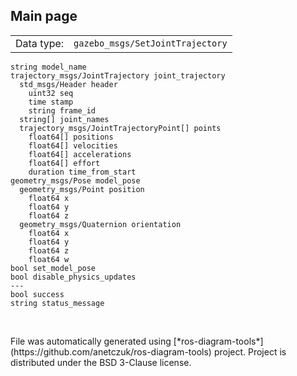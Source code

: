 <!--
File was automatically generated using 'ros-diagram-tools' project.
Project is distributed under the BSD 3-Clause license.
-->

## Main page

|     |     |
| --- | --- |
| Data type: | `gazebo_msgs/SetJointTrajectory` |

```
string model_name
trajectory_msgs/JointTrajectory joint_trajectory
  std_msgs/Header header
    uint32 seq
    time stamp
    string frame_id
  string[] joint_names
  trajectory_msgs/JointTrajectoryPoint[] points
    float64[] positions
    float64[] velocities
    float64[] accelerations
    float64[] effort
    duration time_from_start
geometry_msgs/Pose model_pose
  geometry_msgs/Point position
    float64 x
    float64 y
    float64 z
  geometry_msgs/Quaternion orientation
    float64 x
    float64 y
    float64 z
    float64 w
bool set_model_pose
bool disable_physics_updates
---
bool success
string status_message


```


</br>
File was automatically generated using [*ros-diagram-tools*](https://github.com/anetczuk/ros-diagram-tools) project.
Project is distributed under the BSD 3-Clause license.
